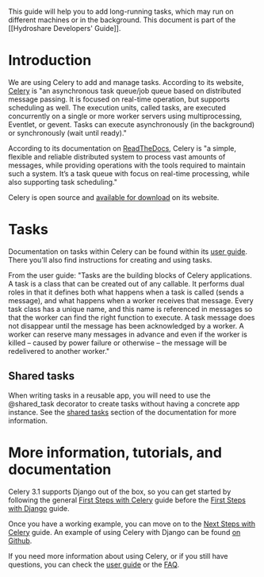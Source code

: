 This guide will help you to add long-running tasks, which may run on different machines or in the background. This document is part of the [[Hydroshare Developers' Guide]].

# Introduction

We are using Celery to add and manage tasks. According to its website, [Celery](http://www.celeryproject.org/) is "an asynchronous task queue/job queue based on distributed message passing. It is focused on real-time operation, but supports scheduling as well. The execution units, called tasks, are executed concurrently on a single or more worker servers using multiprocessing, Eventlet, or gevent. Tasks can execute asynchronously (in the background) or synchronously (wait until ready)."

According to its documentation on [ReadTheDocs](http://celery.readthedocs.org/en/latest/index.html), Celery is "a simple, flexible and reliable distributed system to process vast amounts of messages, while providing operations with the tools required to maintain such a system. It’s a task queue with focus on real-time processing, while also supporting task scheduling."

Celery is open source and [available for download](http://www.celeryproject.org/install/) on its website.

# Tasks

Documentation on tasks within Celery can be found within its [user guide](http://celery.readthedocs.org/en/latest/userguide/tasks.html). There you'll also find instructions for creating and using tasks.

From the user guide: "Tasks are the building blocks of Celery applications. A task is a class that can be created out of any callable. It performs dual roles in that it defines both what happens when a task is called (sends a message), and what happens when a worker receives that message. Every task class has a unique name, and this name is referenced in messages so that the worker can find the right function to execute. A task message does not disappear until the message has been acknowledged by a worker. A worker can reserve many messages in advance and even if the worker is killed – caused by power failure or otherwise – the message will be redelivered to another worker."

## Shared tasks

When writing tasks in a reusable app, you will need to use the @shared_task decorator to create tasks without having a concrete app instance. See the 
[shared tasks](http://celery.readthedocs.org/en/latest/django/first-steps-with-django.html?#using-the-shared-task-decorator) section of the documentation for more information.

# More information, tutorials, and documentation

Celery 3.1 supports Django out of the box, so you can get started by following the general [First Steps with Celery](http://celery.readthedocs.org/en/latest/getting-started/first-steps-with-celery.html) guide before the [First Steps with Django](http://celery.readthedocs.org/en/latest/django/first-steps-with-django.html) guide.

Once you have a working example, you can move on to the [Next Steps with Celery](http://celery.readthedocs.org/en/latest/getting-started/next-steps.html) guide. An example of using Celery with Django can be found [on Github](https://github.com/celery/celery/tree/3.1/examples/django/).

If you need more information about using Celery, or if you still have questions, you can check the [user guide](http://celery.readthedocs.org/en/latest/userguide/index.html) or the [FAQ](http://celery.readthedocs.org/en/latest/faq.html#faq). 